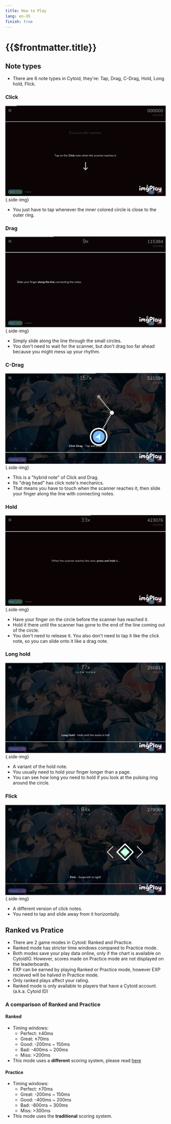 ```yaml
---
title: How to Play
lang: en-US
finish: true
---
```

# {{$frontmatter.title}}


## Note types

- There are 6 note types in Cytoid, they're: Tap, Drag, C-Drag, Hold, Long hold, Flick.

### Click

![Click](./_source_play.md/click.gif){.side-img}

- You just have to tap whenever the inner colored circle is close to the outer ring.

### Drag

![Drag](./_source_play.md/drag.gif){.side-img}

- Simply slide along the line through the small circles.
- You don't need to wait for the scanner, but don't drag too far ahead because you might mess up your rhythm.

### C-Drag

![C-Drag](./_source_play.md/c-drag.gif){.side-img}

- This is a "hybrid note" of Click and Drag.
- Its "drag head" has click note's mechanics.
- That means you have to touch when the scanner reaches it, then slide your finger along the line with connecting notes.

### Hold

![Hold](./_source_play.md/hold.gif){.side-img}

- Have your finger on the circle before the scanner has reached it.
- Hold it there until the scanner has gone to the end of the line coming out of the circle.
- You don't need to release it. You also don't need to tap it like the click note, so you can slide onto it like a drag note.

### Long hold

![Long Hold](./_source_play.md/long_hold.gif){.side-img}

- A variant of the hold note.
- You usually need to hold your finger longer than a page.
- You can see how long you need to hold if you look at the pulsing ring around the circle.

### Flick

![Flick](./_source_play.md/flick.gif){.side-img}

- A different version of click notes.
- You need to tap and slide away from it horizontally.

## Ranked vs Pratice

- There are 2 game modes in Cytoid: Ranked and Practice.
- Ranked mode has stricter time windows compared to Practice mode.
- Both modes save your play data online, only if the chart is available on CytoidIO. However, scores made on Practice mode are not displayed on the leaderboards.
- EXP can be earned by playing Ranked or Practice mode, however EXP recieved will be halved in Practice mode.
- Only ranked plays affect your rating.
- Ranked mode is only available to players that have a Cytoid account. (a.k.a. Cytoid ID)

### A comparison of Ranked and Practice

#### Ranked

- Timing windows:
  - Perfect: ±40ms
  - Great: ±70ms
  - Good: -200ms ~ 150ms
  - Bad: -400ms ~ 200ms
  - Miss: >200ms
- This mode uses a **different** scoring system, please read [here](https://github.com/Cytoid/Cytoid/wiki/%23.-Ranked-Mode-scoring)

#### Practice

- Timing windows:
  - Perfect: ±70ms
  - Great: -200ms ~ 150ms
  - Good: -400ms ~ 200ms
  - Bad: -800ms ~ 300ms
  - Miss: >300ms
- This mode uses the **traditional** scoring system.
